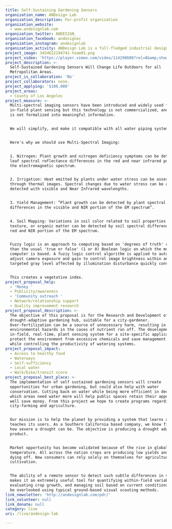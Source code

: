 ```yaml
---
title: Self-Sustaining Gardening Sensors
organization_name: ANDesign Lab
organization_description: For-profit organization
organization_website:
  - www.andesignlab.com
organization_twitter: ANDESIGN_
organization_facebook: andesignoc
organization_instagram: andesignlab
organization_activity: ANDesign Lab is a full-fledged industrial design firm.
project_image: 3454622194741-team91.png
project_video: 'https://player.vimeo.com/video/114298600?rel=0&amp;showinfo=0'
project_description: >-
  Self-Sustained Gardening Sensors Will Change Life Outdoors for all
  Metropolitan Areas.
project_is_collaboration: 'No'
project_collaborators: none.
project_applying: '$100,000'
project_areas:
  - County of Los Angeles
project_measure: >-
  Multi-spectral imaging sensors have been introduced and widely used for
  in-field plant sensing but this technology is not commercialized, and the data
  is not formalized into meaningful information.


  We will simplify, and make it compatible with all water piping systems.  


  Here's why we should use Multi-Spectral Imaging: 


  1. Nitrogen: Plant growth and nitrogen deficiency symptoms can be detected by
  leaf spectral reflectance differences in the red and near infrared portion of
  the electromagnetic spectrum.


  2. Irrigation: Heat emitted by plants under water stress can be assessed
  through thermal images. Spectral changes due to water stress can be also
  detected with visible and Near Infrared wavelengths. 


  3. Yield Management: “Plant growth can be detected by plant spectral
  differences in the visible and NIR portion of the EM spectrum”. 


  4. Soil Mapping: Variations in soil color related to soil properties such as
  texture, or organic matter can be detected by soil spectral differences in the
  red and NIR portion of the EM spectrum.


  Fuzzy logic is an approach to computing based on 'degrees of truth' rather
  than the usual 'true or false' (1 or 0) Boolean logic on which the modern
  computer is based. A fuzzy logic control algorithm is applied to automatically
  adjust camera exposure and gain to control image brightness within an image’s
  targeted gray level affected by illumination disturbance quickly converged.


  This creates a vegetative index.
project_proposal_help:
  - 'Money '
  - Publicity/awareness
  - 'Community outreach '
  - Network/relationship support
  - Quality improvement research
project_proposal_description: >-
  The objective of this proposal is for the Research and Development of a
  drought-adaptive gardening hub, suitable for a city-gardener.
  Over-fertilization can be a source of unnecessary harm, resulting in
  environmental hazards in the cases of nutrient run off. The development of an
  in-field, real-time, plant sensing system for a site-specific application can
  protect the environment from excessive chemicals and save management cost
  while controlling the productivity of watering systems.
project_proposal_impact:
  - Access to healthy food
  - Waterways
  - Self-sufficiency
  - Local water
  - Walk/bike/transit score
project_proposal_best_place: >-
  The implementation of self sustained gardening sensors will create
  opportunities for urban gardening, but could also help with water
  conservation. Cutting back on water while being more efficient in deciphering
  which areas need water more will help public spaces retain their appeal, as
  well save money. From this project we hope to create programs regarding public
  city-farming and agriculture. 


  Our mission is to help the planet by providing a system that learns and
  teaches its users. As a Southern California based company, we know firsthand
  how severe a drought can be. The objective is producing a drought adaptive
  product.


  Market opportunity has become validated because of the rise in global
  temperature. All across the nation crops are producing low yields and are
  dying off. Now consumers can rely solely on themselves for agricultural
  cultivation. 


  The ability of a remote sensor to detect such subtle differences in vegetation
  makes it an extremely useful tool for quantifying within-field variability,
  evaluating crop growth, and managing soil based on current conditions that may
  be overlooked using typical ground-based visual scouting methods.
link_newsletter: 'http://andesignlab.com/pdr/'
link_volunteer: null
link_donate: null
category: live
uri: /live/andesign-lab

---
```

